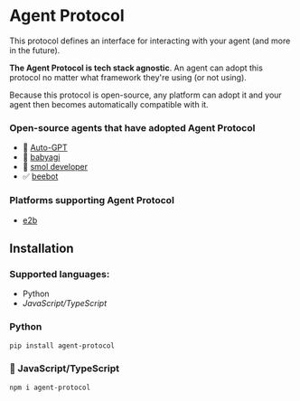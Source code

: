 # Agent Protocol

This protocol defines an interface for interacting with your agent (and more in the future). 

**The Agent Protocol is tech stack agnostic**. An agent can adopt this protocol no matter what framework they're using (or not using).

Because this protocol is open-source, any platform can adopt it and your agent then becomes automatically compatible with it.

### Open-source agents that have adopted Agent Protocol
- 🚧 [Auto-GPT](https://github.com/Significant-Gravitas/Auto-GPT)
- 🚧 [babyagi](https://github.com/yoheinakajima/babyagi)
- 🚧 [smol developer](https://github.com/smol-ai/developer)
- ✅ [beebot](https://github.com/AutoPackAI/beebot)

### Platforms supporting Agent Protocol
- [e2b](https://e2b.dev)

## Installation

### Supported languages:
- Python
- *JavaScript/TypeScript*


### Python
```sh
pip install agent-protocol
```

### 🚧 JavaScript/TypeScript 
```sh
npm i agent-protocol
```
